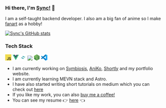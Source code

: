 ### Hi there, I'm [Sync!](https://devfolio.co/@BhavyaDang) 👋

I am a self-taught backend developer. I also am a big fan of anime so I make [fanart](https://www.deviantart.com/syncox) as a hobby!

[![Sync's GitHub stats](https://github-readme-stats.vercel.app/api?username=sync-codes&theme=dracula)](https://github.com/sync-codes/github-readme-stats)


### **Tech Stack**

<code><img height="20" src="https://raw.githubusercontent.com/github/explore/80688e429a7d4ef2fca1e82350fe8e3517d3494d/topics/javascript/javascript.png"></code>
<code><img height="20" src="https://raw.githubusercontent.com/github/explore/80688e429a7d4ef2fca1e82350fe8e3517d3494d/topics/vue/vue.png"></code>
<code><img height="20" src="https://raw.githubusercontent.com/github/explore/882462b8ecc337fd9c9b2572bc463a1cbc88fb6a/topics/tailwind/tailwind.png"></code>
<code><img height="20" src="https://astro.build/assets/press/logomark-dark.svg"></code>
<code><img height="20" src="https://raw.githubusercontent.com/github/explore/80688e429a7d4ef2fca1e82350fe8e3517d3494d/topics/nodejs/nodejs.png"></code> 
<code><img height="20" src="https://raw.githubusercontent.com/github/explore/80688e429a7d4ef2fca1e82350fe8e3517d3494d/topics/visual-studio-code/visual-studio-code.png"></code> 


* I am currently working on [Symbiosis](https://github.com/Sync-Codes/Symbiosis-Website), [AniKo](https://github.com/Sync-Codes/AniKo), [Shortly](https://github.com/Sync-Codes/Shortly) and my portfolio website.
* I am currently learning MEVN stack and Astro.
* I have also started writing short tutorials on medium which you can check out [here](https://synxc.medium.com/)
* If you like my work, you can also [buy me a coffee!](https://www.buymeacoffee.com/synxc)
* You can see my resume 👉 [here](https://sync-codes.github.io/resume/) 👈
